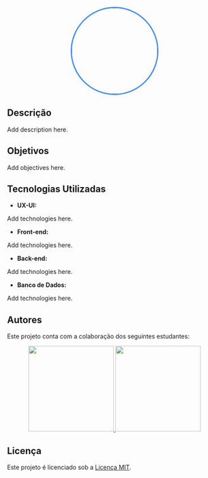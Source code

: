 <p align="center"> 
  <img height="200px" 
       src="https://avatars.githubusercontent.com/u/189394862?s=400&u=665c7579b2577c8f5575bef64ae2ac89498e9e6e&v=4"
       style="border: 3px solid #4A90E2; border-radius: 50%;">
</p>

## Descrição

Add description here.

## Objetivos

Add objectives here.

## Tecnologias Utilizadas

- **UX-UI:**

Add technologies here.

- **Front-end:**

Add technologies here.
- **Back-end:**

Add technologies here.

- **Banco de Dados:**

Add technologies here.

## Autores

Este projeto conta com a colaboração dos seguintes estudantes:

<p align="center">
  <a href="https://www.github.com/cDanx" target="_blank">
    <img height="200px" src="https://avatars.githubusercontent.com/u/110854412?v=4">
  </a>
    <a href="https://github.com/gabfarmarcondes" target="_blank">
    <img height="200px" src="https://avatars.githubusercontent.com/u/39389389?v=4">
  </a>
</p>

## Licença

Este projeto é licenciado sob a [Licença MIT](https://opensource.org/license/mit/).
